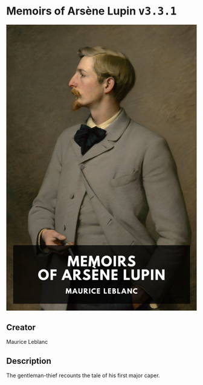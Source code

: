 
# Memoirs of Arsène Lupin <kbd>v3.3.1</kbd>

<center>
  <img src="./cover-1024.jpg"/>
</center>

## Creator
Maurice Leblanc

## Description
The gentleman-thief recounts the tale of his first major caper.
